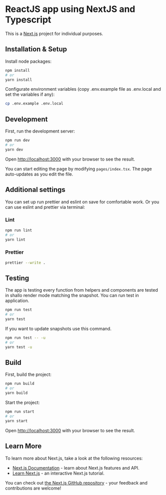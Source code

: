 # ReactJS app using NextJS and Typescript

This is a [Next.js](https://nextjs.org/) project for individual purposes.

## Installation & Setup

Install node packages:

```bash
npm install
# or
yarn install
```

Configurate environment variables (copy .env.example file as .env.local and set the variables if any):

```bash
cp .env.example .env.local
```

## Development

First, run the development server:

```bash
npm run dev
# or
yarn dev
```

Open [http://localhost:3000](http://localhost:3000) with your browser to see the result.

You can start editing the page by modifying `pages/index.tsx`. The page auto-updates as you edit the file.

## Additional settings

You can set up run prettier and eslint on save for comfortable work.
Or you can use eslint and prettier via terminal:

### Lint

```bash
npm run lint
# or
yarn lint
```

### Prettier

```bash
prettier --write .
```

## Testing

The app is testing every function from helpers and components are tested in shallo render mode matching the snapshot.
You can run test in application.

```bash
npm run test
# or
yarn test
```

If you want to update snapshots use this command.

```bash
npm run test -- -u
# or
yarn test -u
```

## Build

First, build the project:

```bash
npm run build
# or
yarn build
```

Start the project:

```bash
npm run start
# or
yarn start
```

Open [http://localhost:3000](http://localhost:3000) with your browser to see the result.

## Learn More

To learn more about Next.js, take a look at the following resources:

- [Next.js Documentation](https://nextjs.org/docs) - learn about Next.js features and API.
- [Learn Next.js](https://nextjs.org/learn) - an interactive Next.js tutorial.

You can check out [the Next.js GitHub repository](https://github.com/vercel/next.js/) - your feedback and contributions are welcome!
